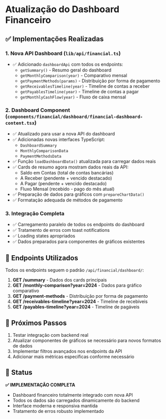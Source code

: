 # Atualização do Dashboard Financeiro

## ✅ Implementações Realizadas

### 1. Nova API Dashboard (`lib/api/financial.ts`)
- ✅ Adicionado `dashboardApi` com todos os endpoints:
  - `getSummary()` - Resumo geral do dashboard
  - `getMonthlyComparison(year)` - Comparativo mensal 
  - `getPaymentMethods(params)` - Distribuição por forma de pagamento
  - `getReceivablesTimeline(year)` - Timeline de contas a receber
  - `getPayablesTimeline(year)` - Timeline de contas a pagar
  - `getMonthlyCashFlow(year)` - Fluxo de caixa mensal

### 2. Dashboard Component (`components/financial/dashboard/financial-dashboard-content.tsx`)
- ✅ Atualizado para usar a nova API do dashboard
- ✅ Adicionadas novas interfaces TypeScript:
  - `DashboardSummary`
  - `MonthlyComparisonData` 
  - `PaymentMethodsData`
- ✅ Função `loadDashboardData()` atualizada para carregar dados reais
- ✅ Cards de resumo agora mostram dados reais da API:
  - Saldo em Contas (total de contas bancárias)
  - A Receber (pendente + vencido destacado)
  - A Pagar (pendente + vencido destacado)
  - Fluxo Mensal (recebido - pago do mês atual)
- ✅ Preparação de dados para gráficos com `prepareChartData()`
- ✅ Formatação adequada de métodos de pagamento

### 3. Integração Completa
- ✅ Carregamento paralelo de todos os endpoints do dashboard
- ✅ Tratamento de erros com toast notifications
- ✅ Loading states apropriados
- ✅ Dados preparados para componentes de gráficos existentes

## 🔗 Endpoints Utilizados

Todos os endpoints seguem o padrão `/api/financial/dashboard/`:

1. **GET /summary** - Dados dos cards principais
2. **GET /monthly-comparison?year=2024** - Dados para gráfico comparativo
3. **GET /payment-methods** - Distribuição por forma de pagamento
4. **GET /receivables-timeline?year=2024** - Timeline de recebíveis
5. **GET /payables-timeline?year=2024** - Timeline de pagáveis

## 🎯 Próximos Passos

1. Testar integração com backend real
2. Atualizar componentes de gráficos se necessário para novos formatos de dados
3. Implementar filtros avançados nos endpoints da API
4. Adicionar mais métricas específicas conforme necessário

## 🚀 Status

**✅ IMPLEMENTAÇÃO COMPLETA**
- Dashboard financeiro totalmente integrado com nova API
- Todos os dados são carregados dinamicamente do backend
- Interface moderna e responsiva mantida
- Tratamento de erros robusto implementado
